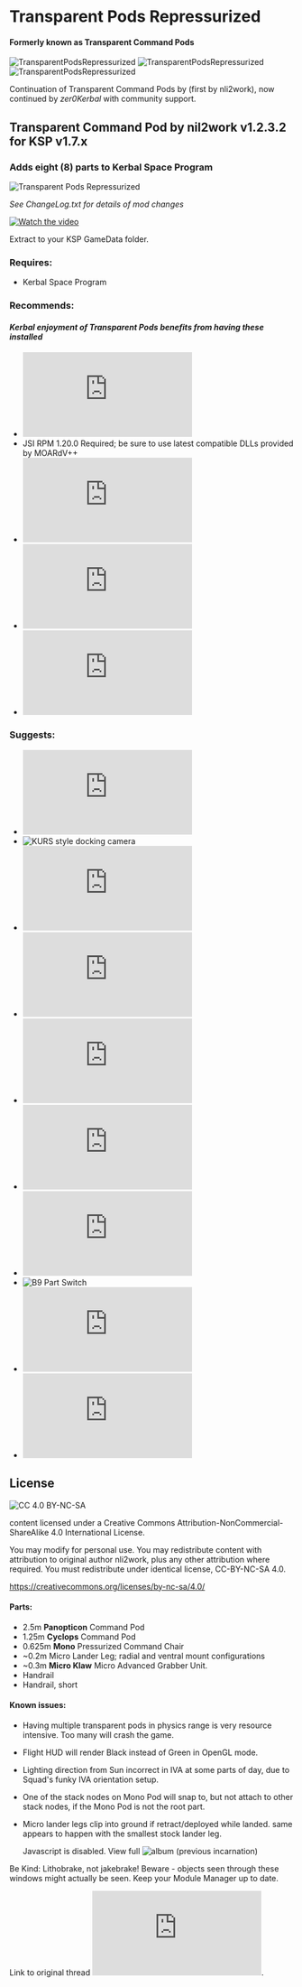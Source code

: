 # Transparent Pods Repressurized
#### Formerly known as Transparent Command Pods
![TransparentPodsRepressurized](https://img.shields.io/badge/KSP%20version-1.7.x-66ccff.svg?style=flat-square)
![TransparentPodsRepressurized](https://img.shields.io/badge/MOD%20version-1.2.3.2-orange.svg?style=flat-square)
![TransparentPodsRepressurized](https://img.shields.io/badge/CKAN-Indexed-brightgreen.svg)

Continuation of Transparent Command Pods by (first by nli2work), now continued by *zer0Kerbal* with community support.

## Transparent Command Pod by nil2work v1.2.3.2 for KSP v1.7.x
### Adds eight (8) parts to Kerbal Space Program

![Transparent Pods Repressurized](https://youtu.be/CB3N8tRPcRA "Transparent Pods Repressurized")

*See ChangeLog.txt for details of mod changes*

[![Watch the video](https://img.youtube.com/vi/mUntbQHC4-g/maxresdefault.jpg)](https://youtu.be/mUntbQHC4-g)

Extract to your KSP GameData folder.

### Requires:
 * Kerbal Space Program

### Recommends:
#### *Kerbal enjoyment of Transparent Pods benefits from having these installed*
 * ![ModuleManager](http://forum.kerbalspaceprogram.com/index.php?/topic/50533-105-module-manager-2618-january-17th-with-even-more-sha-and-less-bug)
 * JSI RPM 1.20.0 Required; be sure to use latest compatible DLLs provided by MOARdV++
 * ![RasterPropMonitor](https://forum.kerbalspaceprogram.com/index.php?/topic/105821-16x-rasterpropmonitor-development-stopped-v0306-29-december-2018)
 * ![MOARdV's Avionics System](https://forum.kerbalspaceprogram.com/index.php?/topic/160856-wip-17x-moardvs-avionics-systems-mas-interactive-iva-v101-27-july-2019)
 * ![JSI Advanced Transparent Pods](https://forum.kerbalspaceprogram.com/index.php?/topic/138433-17x-jsi-advanced-transparent-pods-)

### Suggests:
 * ![AllYAll](http://forum.kerbalspaceprogram.com/index.php?/topic/155858-ksp-122-all)
 * ![KURS style docking camera ](https://github.com/linuxgurugamer/DockingCam)
 * ![Orbital Utility Vehicle Updated](https://forum.kerbalspaceprogram.com/index.php?/topic/186920-173-orbital-utility-vehicle-aka-orbital-tug)
 * ![Kerbal Attachment System (KAS)](http://forum.kerbalspaceprogram.com/index.php?/topic/142594-kerbal-attachment-system-kas)
 * ![Kerbal Inventory System (KIS)](http://forum.kerbalspaceprogram.com/index.php?/topic/149848-kerbal-inventory-system-kis)
 * ![InfernalRobotics-Next](https://forum.kerbalspaceprogram.com/index.php?/topic/184787-*)
 * ![Kerbal Joint Reinforcement-Next (KJR)](https://forum.kerbalspaceprogram.com/index.php?/topic/184206-*)
 * ![B9 Part Switch]("http://forum.kerbalspaceprogram.com/index.php?showtopic=140541")
 * ![Kerbal ChangeLog](https://forum.kerbalspaceprogram.com/index.php?/topic/179207-*)
 * ![RetroFuture Modernized](https://forum.kerbalspaceprogram.com/index.php?/topic/184628-16117-retrofuture-modernized/&tab=comments#comment-3602263)

## License
![[CC 4.0 BY-NC-SA](https://creativecommons.org/licenses/by-nc-sa/4.0/)](https://i.creativecommons.org/l/by-nc-sa/4.0/88x31.png "CC 4.0 BY-NC-SA")

content licensed under a Creative Commons Attribution-NonCommercial-ShareAlike 4.0 International License.

You may modify for personal use. You may redistribute content with attribution to original author nli2work, plus any other attribution where required. You must redistribute under identical license, CC-BY-NC-SA 4.0.

https://creativecommons.org/licenses/by-nc-sa/4.0/

#### Parts:
+ 2.5m **Panopticon** Command Pod
+ 1.25m **Cyclops** Command Pod
+ 0.625m **Mono** Pressurized Command Chair
+ ~0.2m Micro Lander Leg; radial and ventral mount configurations
+ ~0.3m **Micro Klaw** Micro Advanced Grabber Unit.
+ Handrail
+ Handrail, short

#### Known issues:
 + Having multiple transparent pods in physics range is very resource intensive. Too many will crash the game.
 + Flight HUD will render Black instead of Green in OpenGL mode.
 + Lighting direction from Sun incorrect in IVA at some parts of day, due to Squad's funky IVA orientation setup.
 + One of the stack nodes on Mono Pod will snap to, but not attach to other stack nodes, if the Mono Pod is not the root part.
 + Micro lander legs clip into ground if retract/deployed while landed. same appears to happen with the smallest stock lander leg.

    Javascript is disabled. View full ![album](https://imgur.com/a/QjPLi) (previous incarnation)

Be Kind: Lithobrake, not jakebrake! Beware - objects seen through these windows might actually be seen. Keep your Module Manager up to date.

Link to original thread ![here](https://forum.kerbalspaceprogram.com/index.php?/topic/75897-v090v25transparent-pods-v122-for-ksp-v090).
